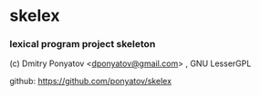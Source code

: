 # skelex
### lexical program project skeleton

(c) Dmitry Ponyatov <<dponyatov@gmail.com>> , GNU LesserGPL

github: https://github.com/ponyatov/skelex

